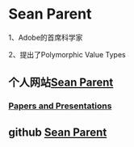 # Sean Parent

1、Adobe的首席科学家

2、提出了Polymorphic Value Types

## 个人网站[Sean Parent](https://sean-parent.stlab.cc/)

### [Papers and Presentations](https://sean-parent.stlab.cc/papers-and-presentations/)



## github [Sean Parent](https://github.com/sean-parent)